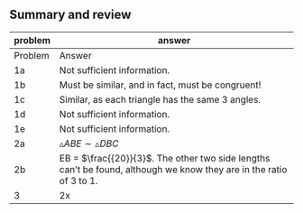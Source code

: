 
## Summary and review


|problem|answer|
|-------|------|
|Problem|Answer|
|1a|Not sufficient information.|
|1b|Must be similar, and in fact, must be congruent!|
|1c|Similar, as each triangle has the same 3 angles.|
|1d|Not sufficient information.|
|1e|Not sufficient information.|
|2a|<span>$\vartriangle ABE \sim \vartriangle DBC$</span>|
|2b|EB = <span>$\frac{{20}}{3}$</span>. The other two side lengths can’t be found, although we know they are in the ratio of 3 to 1.|
|3|2x|
